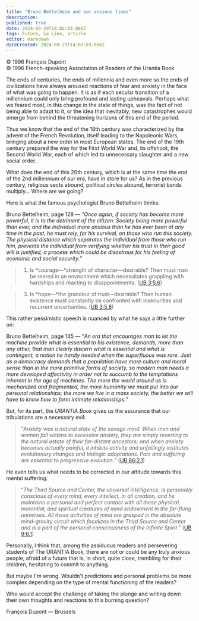 ```yaml
---
title: "Bruno Bettelheim and our anxious times"
description: 
published: true
date: 2024-09-29T14:02:03.086Z
tags: Future, Le Lien, article
editor: markdown
dateCreated: 2024-09-29T14:02:03.086Z
---
```


<p class="v-card v-sheet theme--light grey lighten-3 px-2">© 1996 François Dupont<br>© 1996 French-speaking Association of Readers of the Urantia Book</p>


The ends of centuries, the ends of millennia and even more so the ends of civilizations have always aroused reactions of fear and anxiety in the face of what was going to happen. It is as if each secular transition of a millennium could only bring profound and lasting upheavals. Perhaps what we feared most, in this change in the state of things, was the fact of not being able to adapt to it, or the idea that inevitably, new catastrophes would emerge from behind the threatening horizons of this end of the period.

Thus we know that the end of the 18th century was characterized by the advent of the French Revolution, itself leading to the Napoleonic Wars, bringing about a new order in most European states. The end of the 19th century prepared the way for the First World War and, its offshoot, the Second World War, each of which led to unnecessary slaughter and a new social order.

What does the end of this 20th century, which is at the same time the end of the 2nd millennium of our era, have in store for us? As in the previous century, religious sects abound, political circles abound, terrorist bands multiply... Where are we going?

Here is what the famous psychologist Bruno Bettelheim thinks:

Bruno Bettelheim, page 128 — “_Once again, if society has become more powerful, it is to the detriment of the citizen. Society being more powerful than ever, and the individual more anxious than he has ever been at any time in the past, he must rely, for his survival, on those who run this society. The physical distance which separates the individual from those who run him, prevents the individual from verifying whether his trust in their good will is justified, a process which could be disastrous for his feeling of economic and social security._”

> 1. Is *courage—*strength of character—desirable? Then must man be reared in an environment which necessitates grappling with hardships and reacting to disappointments. ([UB 3:5.6](/en/The_Urantia_Book/3#p5_6))

> 3. Is *hope—*the grandeur of trust—desirable? Then human existence must constantly be confronted with insecurities and recurrent uncertainties. ([UB 3:5.8](/en/The_Urantia_Book/3#p5_8))

This rather pessimistic speech is nuanced by what he says a little further on:

Bruno Bettelheim, page 145 — “_An era that encourages man to let the machine provide what is essential to his existence, demands, more than any other, that man clearly discern what is essential and what is contingent, a notion he hardly needed when the superfluous was rare. Just as a democracy demands that a population have more culture and moral sense than in the more primitive forms of society, so modern man needs a more developed affectivity in order not to succumb to the temptations inherent in the age of machines. The more the world around us is mechanized and fragmented, the more humanity we must put into our personal relationships; the more we live in a mass society, the better we will have to know how to form intimate relationships._”

But, for its part, the _URANTIA Book_ gives us the assurance that our tribulations are a necessary evil:

> “_Anxiety was a natural state of the savage mind. When men and women fall victims to excessive anxiety, they are simply reverting to the natural estate of their far-distant ancestors; and when anxiety becomes actually painful, it inhibits activity and unfailingly institutes evolutionary changes and biologic adaptations. Pain and suffering are essential to progressive evolution._” ([UB 86:2.1](/en/The_Urantia_Book/86#p2_1))

He even tells us what needs to be corrected in our attitude towards this mental suffering:

> “_The Third Source and Center, the universal intelligence, is personally conscious of every *mind,* every intellect, in all creation, and he maintains a personal and perfect contact with all these physical, morontial, and spiritual creatures of mind endowment in the far-flung universes. All these activities of mind are grasped in the absolute mind-gravity circuit which focalizes in the Third Source and Center and is a part of the personal consciousness of the Infinite Spirit._” ([UB 9:6.1](/en/The_Urantia_Book/9#p6_1))

Personally, I think that, among the assiduous readers and persevering students of The URANTIA Book, there are not or could be any truly anxious people, afraid of a future that is, in short, quite close, trembling for their children, hesitating to commit to anything.

But maybe I'm wrong. Wouldn't predictions and personal problems be more complex depending on the type of mental functioning of the readers?

Who would accept the challenge of taking the plunge and writing down their own thoughts and reactions to this burning question?

François Dupont — Brussels

